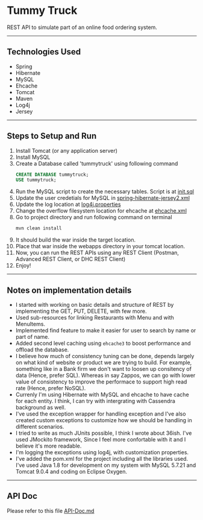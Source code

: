 # Tummy Truck
REST API to simulate part of an online food ordering system.

---

## Technologies Used
* Spring
* Hibernate
* MySQL
* Ehcache
* Tomcat
* Maven
* Log4j
* Jersey

---

## Steps to Setup and Run
1. Install Tomcat (or any application server)
2. Install MySQL
3. Create a Database called 'tummytruck' using following command
    ```sql
    CREATE DATABASE tummytruck;
    USE tummytruck;
    ```
4. Run the MySQL script to create the necessary tables. Script is at [init.sql](../blob/master/src/main/scripts/init.sql)
5. Update the user credetials for MySQL in [spring-hibernate-jersey2.xml](../blob/master/src/main/webapp/WEB-INF/spring-hibernate-jersey2.xml)
6. Update the log location at [log4j.properties](../blob/master/src/main/resources/log4j.properties)
7. Change the overflow filesystem location for ehcache at [ehcache.xml](../blob/master/src/main/resources/ehcache.xml)
8. Go to project directory and run following command on terminal
    ```bash
    mvn clean install
    ```
9. It should build the war inside the target location.
10. Place that war inside the webapps directory in your tomcat location.
11. Now, you can run the REST APIs using any REST Client (Postman, Advanced REST Client, or DHC REST Client)
12. Enjoy!

---

## Notes on implementation details
* I started with working on basic details and structure of REST by implementing the GET, PUT, DELETE, with few more.
* Used sub-resources for linking Restaurants with Menu and with MenuItems.
* Implemented find feature to make it easier for user to search by name or part of name.
* Added second level caching using `ehcache3` to boost performance and offload the database.
* I believe how much of consistency tuning can be done, depends largely on what kind of website or product we are trying to build. For example, something like in a Bank firm we don't want to loosen up consitency of data (Hence, prefer SQL). Whereas in say Zappos, we can go with lower value of consistency to improve the performace to support high read rate (Hence, prefer NoSQL).
* Currenly I'm using Hibernate with MySQL and ehcache to have cache for each entity. I think, I can try with intergrating with Cassendra background as well.
* I've used the exception wrapper for handling exception and I've also created custom exceptions to customize how we should be handling in different scenarios.
* I tried to write as much JUnits possible, I think I wrote about 36ish. I've used JMockito framework, Since I feel more confortable with it and I believe it's more readable.
* I'm logging the exceptions using log4j, with customization properties.
* I've added the pom.xml for the project including all the libraries used. I've used Java 1.8 for development on my system with MySQL 5.7.21 and Tomcat 9.0.4 and coding on Eclipse Oxygen.

---

## API Doc
Please refer to this file [API-Doc.md](../blob/master/API-Doc.md)
